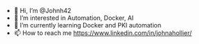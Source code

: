 - 👋 Hi, I’m @Johnh42
- 👀 I’m interested in Automation, Docker, AI
- 🌱 I’m currently learning Docker and PKI automation
- 📫 How to reach me https://www.linkedin.com/in/johnahollier/

<!---
Johnh42/Johnh42 is a ✨ special ✨ repository because its `README.md` (this file) appears on your GitHub profile.
You can click the Preview link to take a look at your changes.
--->
